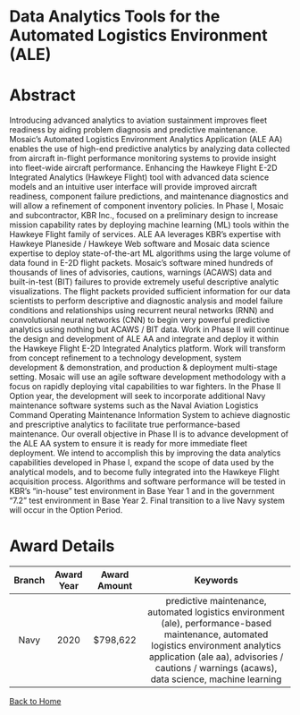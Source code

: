 
Data Analytics Tools for the Automated Logistics Environment (ALE)
==================================================================

# Abstract


Introducing advanced analytics to aviation sustainment improves fleet readiness by aiding problem diagnosis and predictive maintenance. Mosaic’s Automated Logistics Environment Analytics Application (ALE AA) enables the use of high-end predictive analytics by analyzing data collected from aircraft in-flight performance monitoring systems to provide insight into fleet-wide aircraft performance. Enhancing the Hawkeye Flight E-2D Integrated Analytics (Hawkeye Flight) tool with advanced data science models and an intuitive user interface will provide improved aircraft readiness, component failure predictions, and maintenance diagnostics and will allow a refinement of component inventory policies. In Phase I, Mosaic and subcontractor, KBR Inc., focused on a preliminary design to increase mission capability rates by deploying machine learning (ML) tools within the Hawkeye Flight family of services. ALE AA leverages KBR’s expertise with Hawkeye Planeside / Hawkeye Web software and Mosaic data science expertise to deploy state-of-the-art ML algorithms using the large volume of data found in E-2D flight packets. Mosaic’s software mined hundreds of thousands of lines of advisories, cautions, warnings (ACAWS) data and built-in-test (BIT) failures to provide extremely useful descriptive analytic visualizations. The flight packets provided sufficient information for our data scientists to perform descriptive and diagnostic analysis and model failure conditions and relationships using recurrent neural networks (RNN) and convolutional neural networks (CNN) to begin very powerful predictive analytics using nothing but ACAWS / BIT data. Work in Phase II will continue the design and development of ALE AA and integrate and deploy it within the Hawkeye Flight E-2D Integrated Analytics platform. Work will transform from concept refinement to a technology development, system development & demonstration, and production & deployment multi-stage setting. Mosaic will use an agile software development methodology with a focus on rapidly deploying vital capabilities to war fighters. In the Phase II Option year, the development will seek to incorporate additional Navy maintenance software systems such as the Naval Aviation Logistics Command Operating Maintenance Information System to achieve diagnostic and prescriptive analytics to facilitate true performance-based maintenance. Our overall objective in Phase II is to advance development of the ALE AA system to ensure it is ready for more immediate fleet deployment. We intend to accomplish this by improving the data analytics capabilities developed in Phase I, expand the scope of data used by the analytical models, and to become fully integrated into the Hawkeye Flight acquisition process. Algorithms and software performance will be tested in KBR’s “in-house” test environment in Base Year 1 and in the government “7.2” test environment in Base Year 2. Final transition to a live Navy system will occur in the Option Period.  

# Award Details

|Branch|Award Year|Award Amount|Keywords|
| :---: | :---: | :---: | :---: |
|Navy|2020|$798,622|predictive maintenance, automated logistics environment (ale), performance-based maintenance, automated logistics environment analytics application (ale aa), advisories / cautions / warnings (acaws), data science, machine learning|
  
  


[Back to Home](https://github.com/chrischow/dod_sbir_awards#2013)